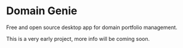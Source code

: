 # Domain Genie

Free and open source desktop app for domain portfolio management.

This is a very early project, more info will be coming soon.
